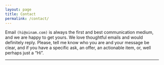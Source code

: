 ```yaml
---
layout: page
title: Contact
permalink: /contact/
---
```


Email `(hi@oinam.com)` is always the first and best communication medium, and we are happy to get yours. We love thoughtful emails and would definitely reply. Please, tell me know who you are and your message be clear, and if you have a specific ask, an offer, an actionable item, or, well perhaps just a “Hi”.

---

<iframe data-tally-src="https://tally.so/embed/me5vdx?alignLeft=1&hideTitle=1&transparentBackground=1&dynamicHeight=1" loading="lazy" width="100%" height="600" frameborder="0" marginheight="0" marginwidth="0" title="Contact"></iframe><script>var d=document,w="https://tally.so/widgets/embed.js",v=function(){"undefined"!=typeof Tally?Tally.loadEmbeds():d.querySelectorAll("iframe[data-tally-src]:not([src])").forEach((function(e){e.src=e.dataset.tallySrc}))};if(d.querySelector('script[src="'+w+'"]'))v();else{var s=d.createElement("script");s.src=w,s.onload=v,s.onerror=v,d.body.appendChild(s);}</script>